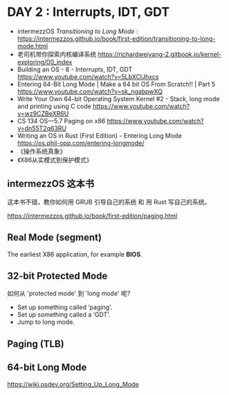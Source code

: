 # DAY 2 : Interrupts, IDT, GDT

- intermezzOS *Transitioning to Long Mode* : <https://intermezzos.github.io/book/first-edition/transitioning-to-long-mode.html>
- 老司机带你探索内核编译系统 <https://richardweiyang-2.gitbook.io/kernel-exploring/00_index>
- Building an OS - 8 - Interrupts, IDT, GDT <https://www.youtube.com/watch?v=5LbXClJhxcs>
- Entering 64-Bit Long Mode | Make a 64 bit OS From Scratch!! | Part 5 <https://www.youtube.com/watch?v=sk_ngabpwXQ>
- Write Your Own 64-bit Operating System Kernel #2 - Stack, long mode and printing using C code <https://www.youtube.com/watch?v=wz9CZBeXR6U>
- CS 134 OS—5.7 Paging on x86 <https://www.youtube.com/watch?v=dn55T2q63RU>
- Writing an OS in Rust (First Edition) - Entering Long Mode <https://os.phil-opp.com/entering-longmode/>
- 《操作系统真象》
- 《X86从实模式到保护模式》

## intermezzOS 这本书

这本书不错，教你如何用 GRUB 引导自己的系统 和 用 Rust 写自己的系统。

<https://intermezzos.github.io/book/first-edition/paging.html>


## Real Mode (segment)

The earliest X86 application, for example **BIOS**. 

## 32-bit Protected Mode 


如何从 'protected mode' 到 'long mode' 呢? 

- Set up something called ‘paging’.
- Set up something called a ‘GDT’.
- Jump to long mode.


## Paging (TLB)


## 64-bit Long Mode 

<https://wiki.osdev.org/Setting_Up_Long_Mode>


